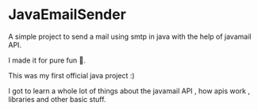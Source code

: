 # JavaEmailSender
A simple project to send a mail using smtp in java with the help of javamail API.


I made it for pure fun 🦫.


This was my first official java project :)

I got to learn a whole lot of things about the javamail API , how apis work , libraries and other basic stuff.

